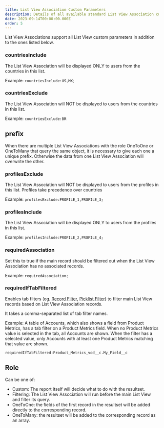 ```yaml
---
title: List View Association Custom Parameters
description: Details of all available standard List View Association custom parameters
date: 2023-09-14T00:00:00.000Z
order: 5
---
```


List View Associations support all List View custom parameters in addition to the ones listed below.

### countriesInclude

The List View Association will be displayed ONLY to users from the countries in this list.

Example: `countriesInclude:US,MX;`

### countriesExclude

The List View Association will NOT be displayed to users from the countries in this list.

Example: `countriesExclude:BR`

## prefix

When there are multiple List View Associations with the role OneToOne or OneToMany that query the same object, it is necessary to give each one a unique prefix. Otherwise the data from one List View Association will overwrite the other.

### profilesExclude

The List View Association will NOT be displayed to users from the profiles in this list. Profiles take precedence over countries

Example: `profilesExclude:PROFILE_1,PROFILE_3;`

### profilesInclude

The List View Association will be displayed ONLY to users from the profiles in this list.

Example: `profilesInclude:PROFILE_2,PROFILE_4;`

### requiredAssociation

Set this to true if the main record should be filtered out when the List View Association has no associated records.

Example: `requiredAssociation;`

### requiredIfTabFiltered

Enables tab filters (eg. [Record Filter](/reports/record-filter), [Picklist Filter](/reports/picklist-filter)) to filter main List View records based on List View Association records.

It takes a comma-separated list of tab filter names.

Example: A table of Accounts, which also shows a field from Product Metrics, has a tab filter on a Product Metrics field. When no Product Metrics value is selected in the tab, all Accounts are shown. When the filter has a selected value, only Accounts with at least one Product Metrics matching that value are shown.

`requiredIfTabFiltered:Product_Metrics_vod__c.My_Field__c`

## Role

Can be one of:

- Custom: The report itself will decide what to do with the resultset.
- Filtering: The List View Association will run before the main List View and filter its query.
- OneToOne: the fields of the first record in the resultset will be added directly to the corresponding record.
- OneToMany: the resultset will be added to the corresponding record as an array.


